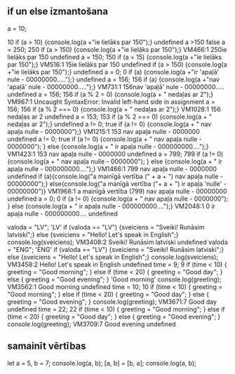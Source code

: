 ## if un else izmantošana

a = 10;

10
if (a > 10) {console.log(a +"ie lielāks par 150");}
undefined
a >150
false
a = 250;
250
if (a > 150) {console.log(a +"ie lielāks par 150");}
VM466:1 250ie lielāks par 150
undefined
a = 150;
150
if (a = 15) {console.log(a +"ie lielāks par 150");}
VM516:1 15ie lielāks par 150
undefined
if (a > 150) {console.log(a +"ie lielāks par 150");}
undefined
a = 0;
0
if (a) {console.log(a +"ir 'apaļā' nule - 00000000.....");}
undefined
a = 156;
156
if (a) {console.log(a +"nav 'apaļā' nule - 00000000.....");}
VM731:1 156nav 'apaļā' nule - 00000000.....
undefined
a = 156;
156
if (a % 2 = 0) {console.log(a + " nedaļas ar 2");}
VM967:1 Uncaught SyntaxError: Invalid left-hand side in assignment
a = 156;
156
if (a % 2 === 0) {console.log(a + " nedaļas ar 2");}
VM1028:1 156 nedaļas ar 2
undefined
a = 153;
153
if (a % 2 === 0) {console.log(a + " nedaļas ar 2");}
undefined
a != 0;
true
if (a != 0) {console.log(a + " nav apaļa nulle - 0000000");}
VM1215:1 153 nav apaļa nulle - 0000000
undefined
a != 0;
true
if (a != 0) {console.log(a + " nav apaļa nulle - 0000000"); } else {console.log(a + " ir apaļa nulle - 000000000....");}
VM1423:1 153 nav apaļa nulle - 0000000
undefined
a = 799; 
799
if (a != 0) {console.log(a + " nav apaļa nulle - 0000000"); } else {console.log(a + " ir apaļa nulle - 000000000....");}
VM1466:1 799 nav apaļa nulle - 0000000
undefined
if (a){console.log("a mainīgā vertība (" + a + ") nav apaļa nulle - 00000000");} else{console.log("a manīgā vertība ("+ a + ") ir apaļa 'nulle' - 00000000")}
VM1968:1 a mainīgā vertība (799) nav apaļa nulle - 00000000
undefined
a = 0;
0
if (a != 0) {console.log(a + " nav apaļa nulle - 0000000"); } else {console.log(a + " ir apaļa nulle - 000000000....");}
VM2048:1 0 ir apaļa nulle - 000000000....
undefined

valoda = "LV";
'LV'
if (valoda == "LV") {sveiciens = "Sveiki! Runāsim latviski";} else {sveiciens = "Hello! Let's speak in English";}
console.log(sveiciens);
VM3408:2 Sveiki! Runāsim latviski
undefined
valoda = "ENG";
'ENG'
if (valoda == "LV") {sveiciens = "Sveiki! Runāsim latviski";} else {sveiciens = "Hello! Let's speak in English";}
console.log(sveiciens);
VM3458:2 Hello! Let's speak in English
undefined
time = 9;
9
if (time < 10) {
  greeting = "Good morning";
} else if (time < 20) {
  greeting = "Good day";
} else {
  greeting = "Good evening";
}
'Good morning'
console.log(greeting);
VM3562:1 Good morning
undefined
time = 10;
10
if (time < 10) {
  greeting = "Good morning";
} else if (time < 20) {
  greeting = "Good day";
} else {
  greeting = "Good evening";
} console.log(greeting);
VM3671:7 Good day
undefined
time = 22;
22
if (time < 10) {
  greeting = "Good morning";
} else if (time < 20) {
  greeting = "Good day";
} else {
  greeting = "Good evening";
} console.log(greeting);
VM3709:7 Good evening
undefined


## samainīt vērtības

let a = 5, b = 7;
console.log(a, b);
[a, b] = [b, a];
console.log(a, b);